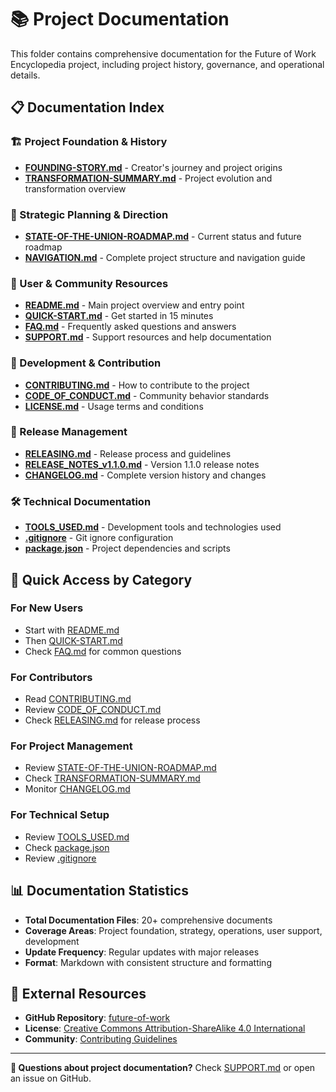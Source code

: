 # 📚 Project Documentation

This folder contains comprehensive documentation for the Future of Work Encyclopedia project, including project history, governance, and operational details.

## 📋 **Documentation Index**

### **🏗️ Project Foundation & History**
- **[FOUNDING-STORY.md](../FOUNDING-STORY.md)** - Creator's journey and project origins
- **[TRANSFORMATION-SUMMARY.md](../TRANSFORMATION-SUMMARY.md)** - Project evolution and transformation overview

### **🎯 Strategic Planning & Direction**
- **[STATE-OF-THE-UNION-ROADMAP.md](../STATE-OF-THE-UNION-ROADMAP.md)** - Current status and future roadmap
- **[NAVIGATION.md](../NAVIGATION.md)** - Complete project structure and navigation guide

### **📖 User & Community Resources**
- **[README.md](../README.md)** - Main project overview and entry point
- **[QUICK-START.md](../QUICK-START.md)** - Get started in 15 minutes
- **[FAQ.md](../FAQ.md)** - Frequently asked questions and answers
- **[SUPPORT.md](../SUPPORT.md)** - Support resources and help documentation

### **🔄 Development & Contribution**
- **[CONTRIBUTING.md](../CONTRIBUTING.md)** - How to contribute to the project
- **[CODE_OF_CONDUCT.md](../CODE_OF_CONDUCT.md)** - Community behavior standards
- **[LICENSE.md](../LICENSE.md)** - Usage terms and conditions

### **🚀 Release Management**
- **[RELEASING.md](../RELEASING.md)** - Release process and guidelines
- **[RELEASE_NOTES_v1.1.0.md](../RELEASE_NOTES_v1.1.0.md)** - Version 1.1.0 release notes
- **[CHANGELOG.md](../CHANGELOG.md)** - Complete version history and changes

### **🛠️ Technical Documentation**
- **[TOOLS_USED.md](TOOLS_USED.md)** - Development tools and technologies used
- **[.gitignore](../.gitignore)** - Git ignore configuration
- **[package.json](../package.json)** - Project dependencies and scripts

## 🎯 **Quick Access by Category**

### **For New Users**
- Start with [README.md](../README.md)
- Then [QUICK-START.md](../QUICK-START.md)
- Check [FAQ.md](../FAQ.md) for common questions

### **For Contributors**
- Read [CONTRIBUTING.md](../CONTRIBUTING.md)
- Review [CODE_OF_CONDUCT.md](../CODE_OF_CONDUCT.md)
- Check [RELEASING.md](../RELEASING.md) for release process

### **For Project Management**
- Review [STATE-OF-THE-UNION-ROADMAP.md](../STATE-OF-THE-UNION-ROADMAP.md)
- Check [TRANSFORMATION-SUMMARY.md](../TRANSFORMATION-SUMMARY.md)
- Monitor [CHANGELOG.md](../CHANGELOG.md)

### **For Technical Setup**
- Review [TOOLS_USED.md](TOOLS_USED.md)
- Check [package.json](../package.json)
- Review [.gitignore](../.gitignore)

## 📊 **Documentation Statistics**

- **Total Documentation Files**: 20+ comprehensive documents
- **Coverage Areas**: Project foundation, strategy, operations, user support, development
- **Update Frequency**: Regular updates with major releases
- **Format**: Markdown with consistent structure and formatting

## 🔗 **External Resources**

- **GitHub Repository**: [future-of-work](https://github.com/tatianathevisionary/future-of-work)
- **License**: [Creative Commons Attribution-ShareAlike 4.0 International](../LICENSE.md)
- **Community**: [Contributing Guidelines](../CONTRIBUTING.md)

---

**📧 Questions about project documentation?** Check [SUPPORT.md](../SUPPORT.md) or open an issue on GitHub.
